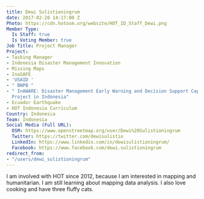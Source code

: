 ```yaml
---
title: Dewi Sulistioningrum
date: 2017-02-28 14:17:00 Z
Photo: https://cdn.hotosm.org/website/HOT_ID_Staff_Dewi.png
Member Type:
  Is Staff: true
  Is Voting Member: true
Job Title: Project Manager
Project:
- Tasking Manager
- Indonesia Disaster Management Innovation
- Missing Maps
- InaSAFE
- 'USAID '
- " BNPB "
- " InAWARE: Disaster Management Early Warning and Decision Support Capacity Enhancement
  Project in Indonesia"
- Ecuador Earthquake
- HOT Indonesia Curriculum
Country: Indonesia
Team: Indonesia
Social Media (Full URL):
  OSM: https://www.openstreetmap.org/user/Dewi%20Sulistioningrum
  Twitter: https://twitter.com/dewisulistio
  LinkedIn: https://www.linkedin.com/in/dewisulistioningrum/
  Facebook: https://www.facebook.com/dewi.sulistioningrum
redirect_from:
- "/users/dewi_sulistioningrum"
---
```


I am involved with HOT since 2012, because I am interested in mapping and humanitarian. I am still learning about mapping data analysis. I also love cooking and have three fluffy cats.